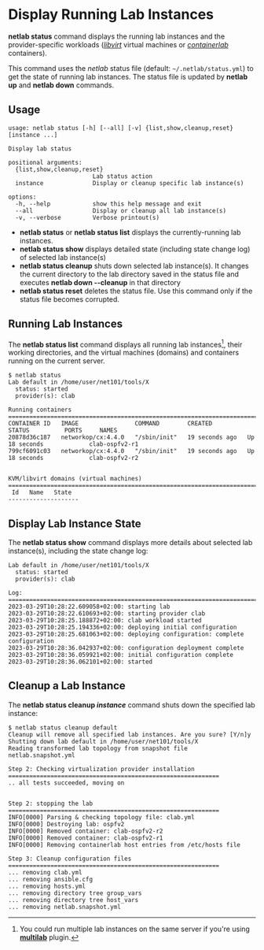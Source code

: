 # Display Running Lab Instances

**netlab status** command displays the running lab instances and the provider-specific workloads (*[libvirt](../labs/libvirt.md)* virtual machines or *[containerlab](../labs/clab.md)* containers).

This command uses the *netlab* status file (default: `~/.netlab/status.yml`) to get the state of running lab instances. The status file is updated by **netlab up** and **netlab down** commands.

## Usage

```
usage: netlab status [-h] [--all] [-v] {list,show,cleanup,reset} [instance ...]

Display lab status

positional arguments:
  {list,show,cleanup,reset}
                        Lab status action
  instance              Display or cleanup specific lab instance(s)

options:
  -h, --help            show this help message and exit
  --all                 Display or cleanup all lab instance(s)
  -v, --verbose         Verbose printout(s)
```

* **netlab status** or **netlab status list** displays the currently-running lab instances.
* **netlab status show** displays detailed state (including state change log) of selected lab instance(s)
* **netlab status cleanup** shuts down selected lab instance(s). It changes the current directory to the lab directory saved in the status file and executes **netlab down --cleanup** in that directory
* **netlab status reset** deletes the status file. Use this command only if the status file becomes corrupted.

## Running Lab Instances

The **netlab status list** command displays all running lab instances[^LI], their working directories, and the virtual machines (domains) and containers running on the current server.

[^LI]: You could run multiple lab instances on the same server if you're using **[multilab](../plugins/multilab.md)** plugin.

```
$ netlab status
Lab default in /home/user/net101/tools/X
  status: started
  provider(s): clab

Running containers
================================================================================
CONTAINER ID   IMAGE                COMMAND        CREATED          STATUS          PORTS     NAMES
20878d36c187   networkop/cx:4.4.0   "/sbin/init"   19 seconds ago   Up 18 seconds             clab-ospfv2-r1
799cf6091c03   networkop/cx:4.4.0   "/sbin/init"   19 seconds ago   Up 18 seconds             clab-ospfv2-r2


KVM/libvirt domains (virtual machines)
================================================================================
 Id   Name   State
--------------------
```

## Display Lab Instance State

The **netlab status show** command displays more details about selected lab instance(s), including the state change log:

```
Lab default in /home/user/net101/tools/X
  status: started
  provider(s): clab

Log:
================================================================================
2023-03-29T10:28:22.609058+02:00: starting lab
2023-03-29T10:28:22.610693+02:00: starting provider clab
2023-03-29T10:28:25.188872+02:00: clab workload started
2023-03-29T10:28:25.194336+02:00: deploying initial configuration
2023-03-29T10:28:25.681063+02:00: deploying configuration: complete configuration
2023-03-29T10:28:36.042937+02:00: configuration deployment complete
2023-03-29T10:28:36.059921+02:00: initial configuration complete
2023-03-29T10:28:36.062101+02:00: started
```

## Cleanup a Lab Instance

The **netlab status cleanup _instance_** command shuts down the specified lab instance:

```
$ netlab status cleanup default
Cleanup will remove all specified lab instances. Are you sure? [Y/n]y
Shutting down lab default in /home/user/net101/tools/X
Reading transformed lab topology from snapshot file netlab.snapshot.yml

Step 2: Checking virtualization provider installation
============================================================
.. all tests succeeded, moving on


Step 2: stopping the lab
============================================================
INFO[0000] Parsing & checking topology file: clab.yml
INFO[0000] Destroying lab: ospfv2
INFO[0000] Removed container: clab-ospfv2-r2
INFO[0000] Removed container: clab-ospfv2-r1
INFO[0000] Removing containerlab host entries from /etc/hosts file

Step 3: Cleanup configuration files
============================================================
... removing clab.yml
... removing ansible.cfg
... removing hosts.yml
... removing directory tree group_vars
... removing directory tree host_vars
... removing netlab.snapshot.yml
```